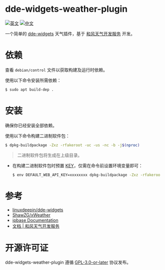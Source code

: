 # dde-widgets-weather-plugin
 [![英文](https://img.shields.io/badge/语言-英文-blue.svg)](https://github.com/zty199/dde-widgets-weather-plugin/blob/main/README.md)
 [![中文](https://img.shields.io/badge/语言-中文-red.svg)](https://github.com/zty199/dde-widgets-weather-plugin/blob/main/README.zh-Hans.md)

 一个简单的 [dde-widgets](https://github.com/linuxdeepin/dde-widgets) 天气插件，基于 [和风天气开发服务](https://dev.qweather.com/) 开发。

# 依赖
 查看 `debian/control` 文件以获取构建及运行时依赖。

 使用以下命令安装所需依赖：
 ```bash
 $ sudo apt build-dep .
 ```

# 安装
 确保你已经安装全部依赖。

 使用以下命令构建二进制软件包：
 ```bash
 $ dpkg-buildpackage -Zxz -rfakeroot -uc -us -nc -b -j$(nproc)
 ```

 > 二进制软件包将生成在上级目录。

 * 在构建二进制软件包时预置 [KEY](https://dev.qweather.com/docs/configuration/project-and-key/)，仅需在命令前设置环境变量即可：

   ```bash
   $ env DEFAULT_WEB_API_KEY=xxxxxxxx dpkg-buildpackage -Zxz -rfakeroot -uc -us -nc -b -j$(nproc)
   ```

# 参考
 * [linuxdeepin/dde-widgets](https://github.com/linuxdeepin/dde-widgets)
 * [ShawZG/xWeather](https://github.com/ShawZG/xWeather)
 * [ipbase Documentation](https://ipbase.com/docs)
 * [文档 | 和风天气开发服务](https://dev.qweather.com/docs)

# 开源许可证
 dde-widgets-weather-plugin 遵循 [GPL-3.0-or-later](https://github.com/zty199/dde-widgets-weather-plugin/blob/main/LICENSE) 协议发布。
